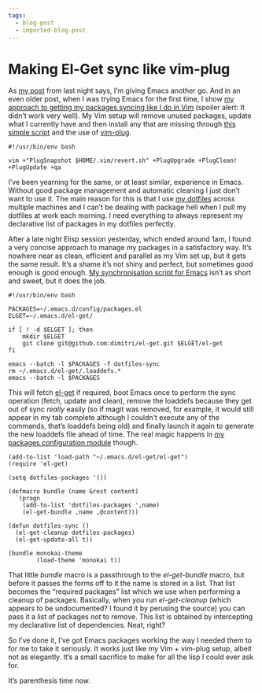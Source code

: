 ```yaml
---
tags:
  - blog-post
  - imported-blog-post
---
```

# Making El-Get sync like vim-plug

As [my post](/giving-emacs-another-chance/) from last night says, I’m giving Emacs another go. And in an even older post, when I was trying Emacs for the first time, I show [my approach to getting my packages syncing like I do in Vim](/2014/10/20/making-package-el-behave-like-vundle/) (spoiler alert: It didn’t work very well). My Vim setup will remove unused packages, update what I currently have and then install any that are missing through [this simple script](https://github.com/Wolfy87/dotfiles/blob/85937edfd5330cc0478a3165f6aa7d132173ef57/vim/.vim/update.sh) and the use of [vim-plug](https://github.com/junegunn/vim-plug).

```
#!/usr/bin/env bash

vim +"PlugSnapshot $HOME/.vim/revert.sh" +PlugUpgrade +PlugClean! +PlugUpdate +qa
```

I’ve been yearning for the same, or at least similar, experience in Emacs. Without good package management and automatic cleaning I just don’t want to use it. The main reason for this is that I use [my dotfiles](https://github.com/Wolfy87/dotfiles) across multiple machines and I can’t be dealing with package hell when I pull my dotfiles at work each morning. I need everything to always represent my declarative list of packages in my dotfiles perfectly.

After a late night Elisp session yesterday, which ended around 1am, I found a very concise approach to manage my packages in a satisfactory way. It’s nowhere near as clean, efficient and parallel as my Vim set up, but it gets the same result. It’s a shame it’s not shiny and perfect, but sometimes good enough is good enough. [My synchronisation script for Emacs](https://github.com/Wolfy87/dotfiles/blob/85937edfd5330cc0478a3165f6aa7d132173ef57/emacs/.emacs.d/sync.sh) isn’t as short and sweet, but it does the job.

```
#!/usr/bin/env bash

PACKAGES=~/.emacs.d/config/packages.el
ELGET=~/.emacs.d/el-get/

if [ ! -d $ELGET ]; then
    mkdir $ELGET
    git clone git@github.com:dimitri/el-get.git $ELGET/el-get
fi

emacs --batch -l $PACKAGES -f dotfiles-sync
rm ~/.emacs.d/el-get/.loaddefs.*
emacs --batch -l $PACKAGES
```

This will fetch [el-get](https://github.com/dimitri/el-get) if required, boot Emacs once to perform the sync operation (fetch, update and clean), remove the loaddefs because they get out of sync _really_ easily (so if magit was removed, for example, it would still appear in my tab complete although I couldn’t execute any of the commands, that’s loaddefs being old) and finally launch it again to generate the new loaddefs file ahead of time. The real magic happens in [my packages configuration module](https://github.com/Wolfy87/dotfiles/blob/85937edfd5330cc0478a3165f6aa7d132173ef57/emacs/.emacs.d/config/packages.el) though.

```
(add-to-list 'load-path "~/.emacs.d/el-get/el-get")
(require 'el-get)

(setq dotfiles-packages '())

(defmacro bundle (name &rest content)
  `(progn
    (add-to-list 'dotfiles-packages ',name)
    (el-get-bundle ,name ,@content)))

(defun dotfiles-sync ()
  (el-get-cleanup dotfiles-packages)
  (el-get-update-all t))

(bundle monokai-theme
        (load-theme 'monokai t))
```

That little _bundle_ macro is a passthrough to the _el-get-bundle_ macro, but before it passes the forms off to it the name is stored in a list. That list becomes the “required packages” list which we use when performing a cleanup of packages. Basically, when you run _el-get-cleanup_ (which appears to be undocumented? I found it by perusing the source) you can pass it a list of packages _not_ to remove. This list is obtained by intercepting my declarative list of dependencies. Neat, right?

So I’ve done it, I’ve got Emacs packages working the way I needed them to for me to take it seriously. It works just like my Vim + vim-plug setup, albeit not as elegantly. It’s a small sacrifice to make for all the lisp I could ever ask for.

It’s parenthesis time now.
